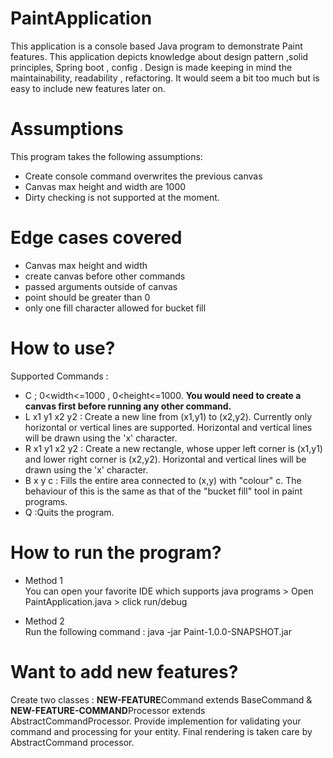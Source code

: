 # PaintApplication

This application is a console based Java program to demonstrate Paint features. This application depicts knowledge about design pattern ,solid principles, Spring boot , config . 
Design is made keeping in mind the maintainability, readability , refactoring. It would seem a bit too much but is easy to include new features later on.    

# Assumptions

This program takes the following assumptions:
- Create console command overwrites the previous canvas
- Canvas max height and width are 1000
- Dirty checking is not supported at the moment.

# Edge cases covered
- Canvas max height and width
- create canvas before other commands
- passed arguments outside of canvas
- point should be greater than 0
- only one fill character allowed for bucket fill

# How to use?
Supported Commands :
- C <width> <height> ; 0<width<=1000 , 0<height<=1000. **You would need to create a canvas first before running any other command.**
- L x1 y1 x2 y2 : Create a new line from (x1,y1) to (x2,y2). Currently only horizontal or vertical lines are supported. Horizontal and vertical lines will be drawn using the 'x' character.
- R x1 y1 x2 y2 : Create a new rectangle, whose upper left corner is (x1,y1) and lower right corner is (x2,y2). Horizontal and vertical lines will be drawn using the 'x' character.
- B x y c : Fills the entire area connected to (x,y) with \"colour\" c. The behaviour of this is the same as that of the \"bucket fill\" tool in paint programs.
- Q :Quits the program. 

# How to run the program?
- Method 1 \
  You can open your favorite IDE which supports java programs > Open PaintApplication.java > click run/debug
  
- Method 2 \
  Run the following command : java -jar Paint-1.0.0-SNAPSHOT.jar
  
# Want to add new features?
Create two classes : **NEW-FEATURE**Command extends BaseCommand & **NEW-FEATURE-COMMAND**Processor extends AbstractCommandProcessor. Provide implemention for validating your command and processing for your entity.
Final rendering is taken care by AbstractCommand processor.
